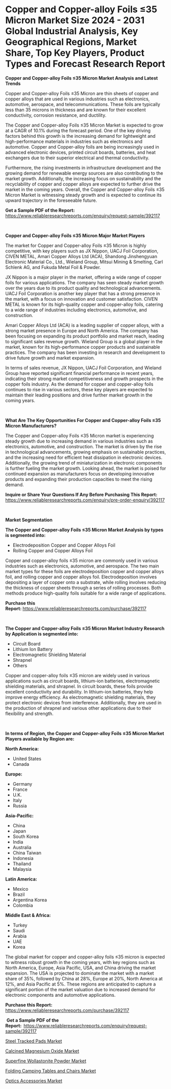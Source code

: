 <p><h1>Copper and Copper-alloy Foils ≤35 Micron Market Size 2024 - 2031 Global Industrial Analysis, Key Geographical Regions, Market Share, Top Key Players, Product Types and Forecast Research Report</h1></p><p><strong>Copper and Copper-alloy Foils ≤35 Micron Market Analysis and Latest Trends</strong></p>
<p><p>Copper and Copper-alloy Foils ≤35 Micron are thin sheets of copper and copper alloys that are used in various industries such as electronics, automotive, aerospace, and telecommunications. These foils are typically less than 35 microns in thickness and are known for their excellent conductivity, corrosion resistance, and ductility.</p><p>The Copper and Copper-alloy Foils ≤35 Micron Market is expected to grow at a CAGR of 10.1% during the forecast period. One of the key driving factors behind this growth is the increasing demand for lightweight and high-performance materials in industries such as electronics and automotive. Copper and Copper-alloy foils are being increasingly used in advanced electronic devices, printed circuit boards, batteries, and heat exchangers due to their superior electrical and thermal conductivity.</p><p>Furthermore, the rising investments in infrastructure development and the growing demand for renewable energy sources are also contributing to the market growth. Additionally, the increasing focus on sustainability and the recyclability of copper and copper alloys are expected to further drive the market in the coming years. Overall, the Copper and Copper-alloy Foils ≤35 Micron Market is witnessing steady growth and is expected to continue its upward trajectory in the foreseeable future.</p></p>
<p><strong>Get a Sample PDF of the Report:&nbsp;</strong> <a href="https://www.reliableresearchreports.com/enquiry/request-sample/392117">https://www.reliableresearchreports.com/enquiry/request-sample/392117</a></p>
<p>&nbsp;</p>
<p><strong>Copper and Copper-alloy Foils ≤35 Micron Major Market Players</strong></p>
<p><p>The market for Copper and Copper-alloy Foils ≤35 Micron is highly competitive, with key players such as JX Nippon, UACJ Foil Corporation, CIVEN METAL, Amari Copper Alloys Ltd (ACA), Shandong Jinshengyuan Electronic Material Co., Ltd., Wieland Group, Mitsui Mining & Smelting, Carl Schlenk AG, and Fukuda Metal Foil & Powder.</p><p>JX Nippon is a major player in the market, offering a wide range of copper foils for various applications. The company has seen steady market growth over the years due to its product quality and technological advancements. UACJ Foil Corporation is another key player that has a strong presence in the market, with a focus on innovation and customer satisfaction. CIVEN METAL is known for its high-quality copper and copper-alloy foils, catering to a wide range of industries including electronics, automotive, and construction.</p><p>Amari Copper Alloys Ltd (ACA) is a leading supplier of copper alloys, with a strong market presence in Europe and North America. The company has been focusing on expanding its product portfolio and market reach, leading to significant sales revenue growth. Wieland Group is a global player in the market, known for its high-performance copper products and sustainable practices. The company has been investing in research and development to drive future growth and market expansion.</p><p>In terms of sales revenue, JX Nippon, UACJ Foil Corporation, and Wieland Group have reported significant financial performance in recent years, indicating their strong market competitiveness and growth prospects in the copper foils industry. As the demand for copper and copper-alloy foils continues to rise in various sectors, these key players are expected to maintain their leading positions and drive further market growth in the coming years.</p></p>
<p>&nbsp;</p>
<p><strong>What Are The Key Opportunities For Copper and Copper-alloy Foils ≤35 Micron Manufacturers?</strong></p>
<p><p>The Copper and Copper-alloy Foils ≤35 Micron market is experiencing steady growth due to increasing demand in various industries such as electronics, automotive, and construction. The market is driven by the rise in technological advancements, growing emphasis on sustainable practices, and the increasing need for efficient heat dissipation in electronic devices. Additionally, the growing trend of miniaturization in electronic components is further fueling the market growth. Looking ahead, the market is poised for continued expansion as manufacturers focus on developing innovative products and expanding their production capacities to meet the rising demand.</p></p>
<p><strong>Inquire or Share Your Questions If Any Before Purchasing This Report:</strong> <a href="https://www.reliableresearchreports.com/enquiry/pre-order-enquiry/392117">https://www.reliableresearchreports.com/enquiry/pre-order-enquiry/392117</a></p>
<p>&nbsp;</p>
<p><strong>Market Segmentation</strong></p>
<p><strong>The Copper and Copper-alloy Foils ≤35 Micron Market Analysis by types is segmented into:</strong></p>
<p><ul><li>Electrodeposition Copper and Copper Alloys Foil</li><li>Rolling Copper and Copper Alloys Foil</li></ul></p>
<p><p>Copper and copper-alloy foils ≤35 micron are commonly used in various industries such as electronics, automotive, and aerospace. The two main market types for these foils are electrodeposition copper and copper alloys foil, and rolling copper and copper alloys foil. Electrodeposition involves depositing a layer of copper onto a substrate, while rolling involves reducing the thickness of copper sheets through a series of rolling processes. Both methods produce high-quality foils suitable for a wide range of applications.</p></p>
<p><strong>Purchase this Report:&nbsp;</strong><a href="https://www.reliableresearchreports.com/purchase/392117">https://www.reliableresearchreports.com/purchase/392117</a></p>
<p>&nbsp;</p>
<p><strong>The Copper and Copper-alloy Foils ≤35 Micron Market Industry Research by Application is segmented into:</strong></p>
<p><ul><li>Circuit Board</li><li>Lithium Ion Battery</li><li>Electromagnetic Shielding Material</li><li>Shrapnel</li><li>Others</li></ul></p>
<p><p>Copper and copper-alloy foils ≤35 micron are widely used in various applications such as circuit boards, lithium-ion batteries, electromagnetic shielding materials, and shrapnel. In circuit boards, these foils provide excellent conductivity and durability. In lithium-ion batteries, they help improve energy efficiency. As electromagnetic shielding materials, they protect electronic devices from interference. Additionally, they are used in the production of shrapnel and various other applications due to their flexibility and strength.</p></p>
<p>&nbsp;</p>
<p><strong>In terms of Region, the Copper and Copper-alloy Foils ≤35 Micron Market Players available by Region are:</strong></p>
<p>
    <p> <strong> North America: </strong>
        <ul>
            <li>United States</li>
            <li>Canada</li>
        </ul>
        </p> 
    <p> <strong> Europe: </strong>
        <ul>
            <li>Germany</li>
            <li>France</li>
            <li>U.K.</li>
            <li>Italy</li>
            <li>Russia</li>
        </ul>
        </p> 
    <p> <strong> Asia-Pacific: </strong>
        <ul>
            <li>China</li>
            <li>Japan</li>
            <li>South Korea</li>
            <li>India</li>
            <li>Australia</li>
            <li>China Taiwan</li>
            <li>Indonesia</li>
            <li>Thailand</li>
            <li>Malaysia</li>
        </ul>
        </p> 
    <p> <strong> Latin America: </strong>
        <ul>
            <li>Mexico</li>
            <li>Brazil</li>
            <li>Argentina Korea</li>
            <li>Colombia</li>
        </ul>
        </p> 
    <p> <strong> Middle East & Africa: </strong>
        <ul>
            <li>Turkey</li>
            <li>Saudi</li>
            <li>Arabia</li>
            <li>UAE</li>
            <li>Korea</li>
        </ul>
    </p>
    </p>
<p><p>The global market for copper and copper-alloy foils ≤35 micron is expected to witness robust growth in the coming years, with key regions such as North America, Europe, Asia Pacific, USA, and China driving the market expansion. The USA is projected to dominate the market with a market share of 35%, followed by China at 28%, Europe at 20%, North America at 12%, and Asia Pacific at 5%. These regions are anticipated to capture a significant portion of the market valuation due to increased demand for electronic components and automotive applications.</p></p>
<p><strong>Purchase this Report: </strong><a href="https://www.reliableresearchreports.com/purchase/392117">https://www.reliableresearchreports.com/purchase/392117</a></p>
<p>&nbsp;<strong>Get a Sample PDF of the Report:&nbsp;&nbsp;</strong><a href="https://www.reliableresearchreports.com/enquiry/request-sample/392117">https://www.reliableresearchreports.com/enquiry/request-sample/392117</a></p>
<p><strong></strong></p>
<p><p><a href="https://florentine-yuzu-f42.notion.site/Steel-Tracked-Pads-Market-Research-Report-Provides-thorough-Industry-Overview-which-offers-an-In-De-4ddeb5ea284744f8bfcb138cdf233ea4">Steel Tracked Pads Market</a></p><p><a href="https://github.com/globismark/Market-Research-Report-List-2/blob/main/calcined-magnesium-oxide-market.md">Calcined Magnesium Oxide Market</a></p><p><a href="https://github.com/bobicer/Market-Research-Report-List-2/blob/main/superfine-wollastonite-powder-market.md">Superfine Wollastonite Powder Market</a></p><p><a href="https://view.publitas.com/reportprime-1/folding-camping-tables-and-chairs-market-size-market-trends-and-growth-outlook-forecasted-for-period-from-2024-to-2031/">Folding Camping Tables and Chairs Market</a></p><p><a href="https://changeable-paste-463.notion.site/Decoding-the-Optics-Accessories-Market-A-Deep-Dive-into-the-Latest-Market-Trends-Market-Segmentati-60d8db24e5bc4116b716c4b5932951e4">Optics Accessories Market</a></p></p>